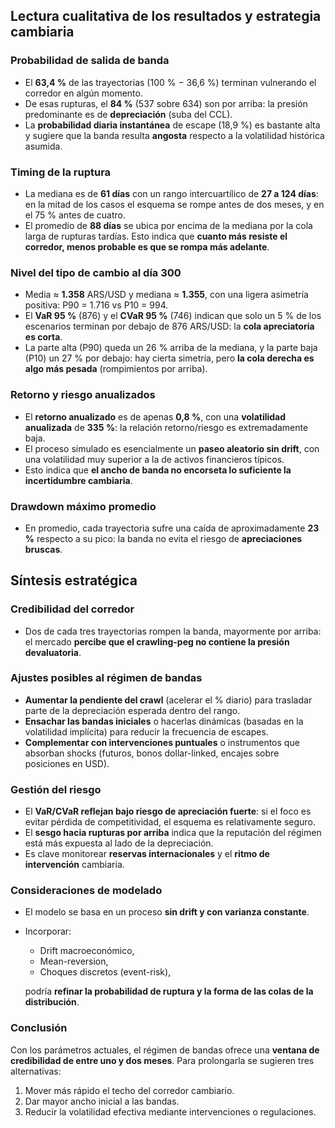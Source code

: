 ## Lectura cualitativa de los resultados y estrategia cambiaria

### Probabilidad de salida de banda

- El **63,4 %** de las trayectorias (100 % − 36,6 %) terminan vulnerando el corredor en algún momento.
- De esas rupturas, el **84 %** (537 sobre 634) son por arriba: la presión predominante es de **depreciación** (suba del CCL).
- La **probabilidad diaria instantánea** de escape (18,9 %) es bastante alta y sugiere que la banda resulta **angosta** respecto a la volatilidad histórica asumida.

### Timing de la ruptura

- La mediana es de **61 días** con un rango intercuartílico de **27 a 124 días**: en la mitad de los casos el esquema se rompe antes de dos meses, y en el 75 % antes de cuatro.
- El promedio de **88 días** se ubica por encima de la mediana por la cola larga de rupturas tardías. Esto indica que **cuanto más resiste el corredor, menos probable es que se rompa más adelante**.

### Nivel del tipo de cambio al día 300

- Media ≈ **1.358** ARS/USD y mediana ≈ **1.355**, con una ligera asimetría positiva: P90 = 1.716 vs P10 = 994.
- El **VaR 95 %** (876) y el **CVaR 95 %** (746) indican que solo un 5 % de los escenarios terminan por debajo de 876 ARS/USD: la **cola apreciatoria es corta**.
- La parte alta (P90) queda un 26 % arriba de la mediana, y la parte baja (P10) un 27 % por debajo: hay cierta simetría, pero **la cola derecha es algo más pesada** (rompimientos por arriba).

### Retorno y riesgo anualizados

- El **retorno anualizado** es de apenas **0,8 %**, con una **volatilidad anualizada** de **335 %**: la relación retorno/riesgo es extremadamente baja.
- El proceso simulado es esencialmente un **paseo aleatorio sin drift**, con una volatilidad muy superior a la de activos financieros típicos.
- Esto indica que **el ancho de banda no encorseta lo suficiente la incertidumbre cambiaria**.

### Drawdown máximo promedio

- En promedio, cada trayectoria sufre una caída de aproximadamente **23 %** respecto a su pico: la banda no evita el riesgo de **apreciaciones bruscas**.

## Síntesis estratégica

### Credibilidad del corredor

- Dos de cada tres trayectorias rompen la banda, mayormente por arriba: el mercado **percibe que el crawling-peg no contiene la presión devaluatoria**.

### Ajustes posibles al régimen de bandas

- **Aumentar la pendiente del crawl** (acelerar el % diario) para trasladar parte de la depreciación esperada dentro del rango.
- **Ensachar las bandas iniciales** o hacerlas dinámicas (basadas en la volatilidad implícita) para reducir la frecuencia de escapes.
- **Complementar con intervenciones puntuales** o instrumentos que absorban shocks (futuros, bonos dollar-linked, encajes sobre posiciones en USD).

### Gestión del riesgo

- El **VaR/CVaR reflejan bajo riesgo de apreciación fuerte**: si el foco es evitar pérdida de competitividad, el esquema es relativamente seguro.
- El **sesgo hacia rupturas por arriba** indica que la reputación del régimen está más expuesta al lado de la depreciación.
- Es clave monitorear **reservas internacionales** y el **ritmo de intervención** cambiaria.

### Consideraciones de modelado

- El modelo se basa en un proceso **sin drift y con varianza constante**.
- Incorporar:
  - Drift macroeconómico,
  - Mean-reversion,
  - Choques discretos (event-risk),
  
  podría **refinar la probabilidad de ruptura y la forma de las colas de la distribución**.

### Conclusión

Con los parámetros actuales, el régimen de bandas ofrece una **ventana de credibilidad de entre uno y dos meses**. Para prolongarla se sugieren tres alternativas:

1. Mover más rápido el techo del corredor cambiario.
2. Dar mayor ancho inicial a las bandas.
3. Reducir la volatilidad efectiva mediante intervenciones o regulaciones.
